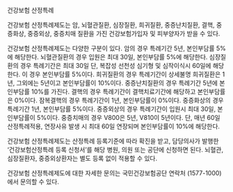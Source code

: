 건강보험 산정특례

건강보험 산정특례제도는 암, 뇌혈관질환, 심장질환, 희귀질환, 중증난치질환, 결핵, 중증화상, 중증외상, 중증치매 질환을 가진 건강보험가입자 및 피부양자가 받을 수 있다.

건강보험 산정특례제도는 다양한 구분이 있다. 암의 경우 특례기간 5년, 본인부담률 5%에 해당한다. 뇌혈관질환의 경우 입원은 최대 30일, 본인부담률 5%에 해당한다. 심장질환의 경우 특례기간은 최대 30일 단, 복잡성 선천성 심기형 및 심작이식시 60일에 해당한다. 이 경우 본인부담률 5%이다. 희귀질환의 경우 특례기간이 상세불명 희귀질환은 1년, 그외에는 5년이고 본인부담률이 10%이다. 중증난치질환의 경우 특례기간 5년에 본인부담률 10%를 가진다. 결핵의 경우 특례기간이 결핵치료기간에 해당하고 본인부담률은 0%이다. 잠복결핵의 경우 특례기간이 1년, 본인부담률이 0%이다. 중증화상의 경우 특례기간 1년, 본인부담률 5%이다. 중증외상의 경우 특례기간이 입원시 최대 30일, 본인부담률이 5%이다. 중증치매의 경우 V800은 5년, V810이 5년이다. 단, 매년 60일 산정특례적용, 연장사유 발생 시 최대 60일 연장되며 본인부담률이 10%에 해당한다. 

건강보험 산정특례제도는 산정특례 등록기준에 따라 확진을 받고, 담당의사가 발행한 ‘건강보험산정특례 등록 신청서’를 해당 병원, 의원 또는 공단에 신청하면 된다. 뇌혈관, 심장질환자, 중증외상환자는 별도 등록 없이 적용할 수 있다.

건강보험 산정특례제도에 대한 자세한 문의는 국민건강보험공단 연락처 (1577-1000)에서 문의할 수 있다.